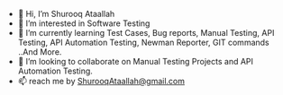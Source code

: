 - 👋 Hi, I’m Shurooq Ataallah
- 👀 I’m interested in Software Testing 
- 🌱 I’m currently learning Test Cases, Bug reports, Manual Testing, API Testing, API Automation Testing, Newman Reporter, GIT commands ..And More.
- 💞️ I’m looking to collaborate on Manual Testing Projects and API Automation Testing. 
- 📫 reach me by ShurooqAtaallah@gmail.com

<!---
ShurooqAtaallah/ShurooqAtaallah is a ✨ special ✨ repository because its `README.md` (this file) appears on your GitHub profile.
You can click the Preview link to take a look at your changes.
--->
